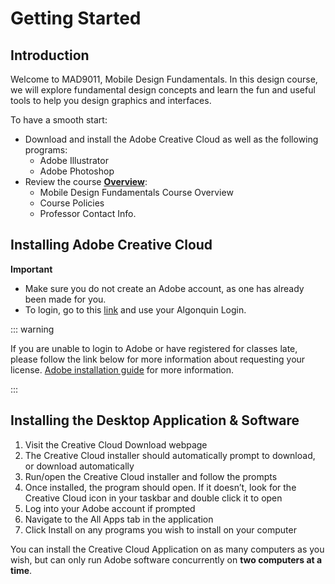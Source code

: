 # Getting Started

## Introduction

Welcome to MAD9011, Mobile Design Fundamentals. In this design course, we will explore fundamental design concepts and learn the fun and useful tools to help you design graphics and interfaces.

To have a smooth start:

- Download and install the Adobe Creative Cloud as well as the following programs:
  - Adobe Illustrator
  - Adobe Photoshop
- Review the course [**Overview**](../../overview/):
  - Mobile Design Fundamentals Course Overview
  - Course Policies
  - Professor Contact Info.

## Installing Adobe Creative Cloud

**Important**

- Make sure you do not create an Adobe account, as one has already been made for you.
- To login, go to this [link](https://creativecloud.adobe.com/apps/download/creative-cloud) and use your Algonquin Login.

::: warning

If you are unable to login to Adobe or have registered for classes late, please follow the link below for more information about requesting your license. [Adobe installation guide](https://www.algonquincollege.com/byod/adobe/) for more information.

:::

## Installing the Desktop Application & Software

1. Visit the Creative Cloud Download webpage
2. The Creative Cloud installer should automatically prompt to download, or download automatically
3. Run/open the Creative Cloud installer and follow the prompts
4. Once installed, the program should open.
   If it doesn’t, look for the Creative Cloud icon in your taskbar and double click it to open
5. Log into your Adobe account if prompted
6. Navigate to the All Apps tab in the application
7. Click Install on any programs you wish to install on your computer

You can install the Creative Cloud Application on as many computers as you wish, but can only run Adobe software concurrently on **two computers at a time**.
